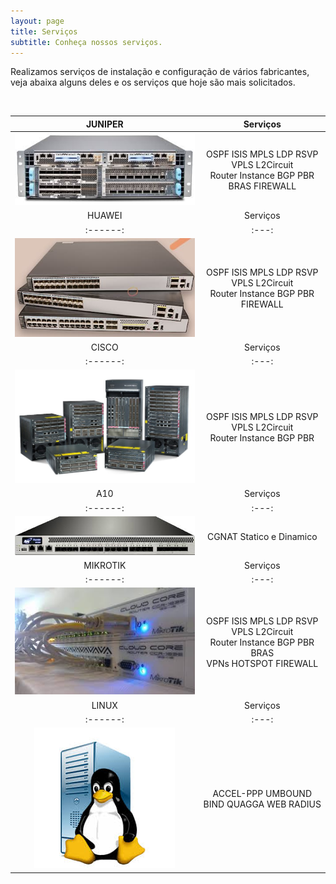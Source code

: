 ```yaml
---
layout: page
title: Serviços
subtitle: Conheça nossos serviços.
---
```

Realizamos serviços de instalação e configuração de vários fabricantes, veja abaixa alguns deles e os serviços que hoje são mais solicitados. 

<br />

| JUNIPER | Serviços |
| :------: |:---: |
| ![Optional Text](/assets/img/juniper.jpeg) | OSPF ISIS MPLS LDP RSVP VPLS L2Circuit <br /> Router Instance BGP PBR BRAS FIREWALL |
| HUAWEI | Serviços |
| :------: |:---: |
| ![Optional Text](/assets/img/huawei.jpg) | OSPF ISIS MPLS LDP RSVP VPLS L2Circuit <br /> Router Instance BGP PBR FIREWALL|
| CISCO | Serviços |
| :------: |:---: |
| ![Optional Text](/assets/img/cisco.jpg) | OSPF ISIS MPLS LDP RSVP VPLS L2Circuit <br /> Router Instance BGP PBR|
| A10 | Serviços |
| :------: |:---: |
| ![Optional Text](/assets/img/a10.jpeg) | CGNAT Statico e Dinamico |
| MIKROTIK | Serviços |
| :------: |:---: |
| ![Optional Text](/assets/img/mk.jpeg) | OSPF ISIS MPLS LDP RSVP VPLS L2Circuit <br /> Router Instance BGP PBR BRAS <br /> VPNs HOTSPOT FIREWALL |
| LINUX | Serviços |
| :------: |:---: |
| ![Optional Text](/assets/img/linux.jpeg) | ACCEL-PPP UMBOUND BIND QUAGGA WEB RADIUS |
